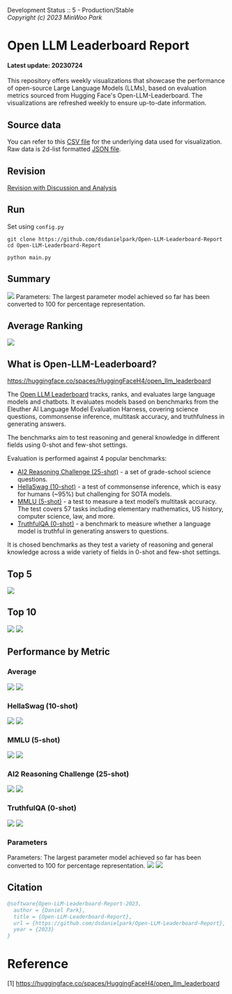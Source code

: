 Development Status :: 5 - Production/Stable <br>
*Copyright (c) 2023 MinWoo Park*


# Open LLM Leaderboard Report
#### Latest update: 20230724
This repository offers weekly visualizations that showcase the performance of open-source Large Language Models (LLMs), based on evaluation metrics sourced from Hugging Face's Open-LLM-Leaderboard. The visualizations are refreshed weekly to ensure up-to-date information.

## Source data
You can refer to this [CSV file](https://github.com/dsdanielpark/Open-LLM-Leaderboard-Report/blob/main/assets/20230724/20230724.csv) for the underlying data used for visualization. Raw data is 2d-list formatted [JSON file](https://github.com/dsdanielpark/Open-LLM-Leaderboard-Report/blob/main/data/20230724.json).

## Revision
[Revision with Discussion and Analysis](https://github.com/dsdanielpark/Open-LLM-Leaderboard-Report/blob/main/REVISION.md)

## Run
Set using `config.py`
```
git clone https://github.com/dsdanielpark/Open-LLM-Leaderboard-Report
cd Open-LLM-Leaderboard-Report
```
```
python main.py
```

##  Summary
![](assets/20230724/totalplot.png)
Parameters: The largest parameter model achieved so far has been converted to 100 for percentage representation.

## Average Ranking
![](assets/20230724/rankingplot_Average.png)

## What is Open-LLM-Leaderboard?
https://huggingface.co/spaces/HuggingFaceH4/open_llm_leaderboard

The [Open LLM Leaderboard](https://huggingface.co/spaces/HuggingFaceH4/open_llm_leaderboard) tracks, ranks, and evaluates large language models and chatbots. It evaluates models based on benchmarks from the Eleuther AI Language Model Evaluation Harness, covering science questions, commonsense inference, multitask accuracy, and truthfulness in generating answers. 

The benchmarks aim to test reasoning and general knowledge in different fields using 0-shot and few-shot settings.

Evaluation is performed against 4 popular benchmarks:
- [AI2 Reasoning Challenge (25-shot)](https://allenai.org/data/arc) - a set of grade-school science questions.
- [HellaSwag (10-shot)](https://paperswithcode.com/dataset/hellaswag) - a test of commonsense inference, which is easy for humans (~95%) but challenging for SOTA models.
- [MMLU (5-shot)](https://paperswithcode.com/sota/multi-task-language-understanding-on-mmlu) - a test to measure a text model’s multitask accuracy. The test covers 57 tasks including elementary mathematics, US history, computer science, law, and more.
- [TruthfulQA (0-shot)](https://paperswithcode.com/dataset/truthfulqa) - a benchmark to measure whether a language model is truthful in generating answers to questions.

It is chosed benchmarks as they test a variety of reasoning and general knowledge across a wide variety of fields in 0-shot and few-shot settings.

## Top 5
![](assets/20230724/top5plot.png)

## Top 10
![](assets/20230724/top10_with_barplot.png)
![](assets/20230724/top10_with_lineplot.png)

## Performance by Metric

### Average
![](assets/20230724/Average.png)
![](assets/20230724/rankingplot_Average.png)

### HellaSwag (10-shot)
![](assets/20230724/HellaSwag(10-shot).png)
![](assets/20230724/rankingplot_HellaSwag(10-shot).png)

### MMLU (5-shot)
![](assets/20230724/MMLU(5-shot).png)
![](assets/20230724/rankingplot_MMLU(5-shot).png)

### AI2 Reasoning Challenge (25-shot)
![](assets/20230724/ARC(25-shot).png)
![](assets/20230724/rankingplot_ARC(25-shot).png)

### TruthfulQA (0-shot)
![](assets/20230724/TruthfulQA(0-shot).png)
![](assets/20230724/rankingplot_TruthfulQA(0-shot).png)

### Parameters
Parameters: The largest parameter model achieved so far has been converted to 100 for percentage representation.
![](assets/20230724/Parameters.png)
![](assets/20230724/rankingplot_Parameters.png)


## Citation
```bibtex
@software{Open-LLM-Leaderboard-Report-2023,
  author = {Daniel Park},
  title = {Open-LLM-Leaderboard-Report},
  url = {https://github.com/dsdanielpark/Open-LLM-Leaderboard-Report},
  year = {2023}
}
```


# Reference
[1] https://huggingface.co/spaces/HuggingFaceH4/open_llm_leaderboard

